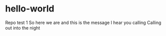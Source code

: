 # hello-world
Repo test 1
So here we are
and this is the message
I hear you calling
Calling out into the night
